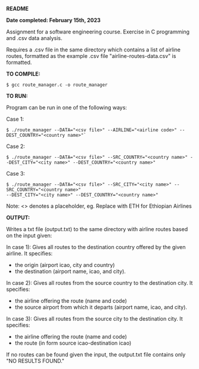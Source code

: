 **README**

**Date completed: February 15th, 2023**

Assignment for a software engineering course. Exercise in C programming and .csv data analysis. 

Requires a .csv file in the same directory which contains a list of airline routes, formatted as
the example .csv file "airline-routes-data.csv" is formatted.

**TO COMPILE:**

    $ gcc route_manager.c -o route_manager

**TO RUN:**

Program can be run in one of the following ways:

Case 1:

    $ ./route_manager --DATA="<csv file>" --AIRLINE="<airline code>" --DEST_COUNTRY="<country name>"`

Case 2:

    $ ./route_manager --DATA="<csv file>" --SRC_COUNTRY="<country name>" --DEST_CITY="<city name>" --DEST_COUNTRY="<country name>"
   
Case 3:

    $ ./route_manager --DATA="<csv file>" --SRC_CITY="<city name>" --SRC_COUNTRY="<country name>" 
    --DEST_CITY="<city name>" --DEST_COUNTRY="<country name>"

Note: <> denotes a placeholder, eg. Replace <airline code> with ETH for Ethiopian Airlines

**OUTPUT:**

Writes a txt file (output.txt) to the same directory with airline routes based on the input given:

In case 1): Gives all routes to the destination country offered by the given airline. It specifies:
* the origin (airport icao, city and country)
* the destination (airport name, icao, and city).
    
In case 2): Gives all routes from the source country to the destination city. It specifies:
* the airline offering the route (name and code)
* the source airport from which it departs (airport name, icao, and city).

In case 3): Gives all routes from the source city to the destination city. It specifies:
* the airline offering the route (name and code)
* the route (in form source icao-destination icao)

If no routes can be found given the input, the output.txt file contains only "NO RESULTS FOUND."

